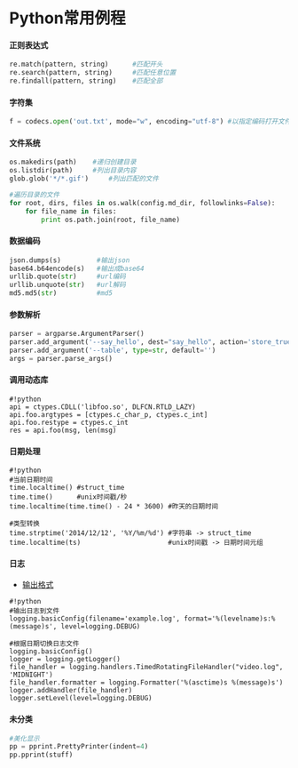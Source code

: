 # Python常用例程

#### 正则表达式
```python
re.match(pattern, string)      #匹配开头
re.search(pattern, string)     #匹配任意位置  
re.findall(pattern, string)    #匹配全部
```

#### 字符集
```python
f = codecs.open('out.txt', mode="w", encoding="utf-8") #以指定编码打开文件
```

#### 文件系统
```python
os.makedirs(path)    #递归创建目录
os.listdir(path)     #列出目录内容
glob.glob('*/*.gif')     #列出匹配的文件

#遍历目录的文件
for root, dirs, files in os.walk(config.md_dir, followlinks=False):
    for file_name in files:
        print os.path.join(root, file_name)
```

#### 数据编码
```python
json.dumps(s)         #输出json
base64.b64encode(s)   #输出成base64
urllib.quote(str)     #url编码
urllib.unquote(str)   #url解码
md5.md5(str)          #md5
```

#### 参数解析
```python
parser = argparse.ArgumentParser()
parser.add_argument('--say_hello', dest="say_hello", action='store_true')
parser.add_argument('--table', type=str, default='')
args = parser.parse_args()
```

#### 调用动态库
```
#!python
api = ctypes.CDLL('libfoo.so', DLFCN.RTLD_LAZY)
api.foo.argtypes = [ctypes.c_char_p, ctypes.c_int]
api.foo.restype = ctypes.c_int
res = api.foo(msg, len(msg)
```

#### 日期处理
```
#!python
#当前日期时间
time.localtime() #struct_time
time.time()      #unix时间戳/秒
time.localtime(time.time() - 24 * 3600) #昨天的日期时间

#类型转换
time.strptime('2014/12/12', '%Y/%m/%d') #字符串 -> struct_time
time.localtime(ts)                      #unix时间戳 -> 日期时间元组
```

#### 日志
* [输出格式](https://docs.python.org/2/library/logging.html#logging.Formatter)
```
#!python
#输出日志到文件
logging.basicConfig(filename='example.log', format='%(levelname)s:%(message)s', level=logging.DEBUG)

#根据日期切换日志文件
logging.basicConfig()
logger = logging.getLogger()
file_handler = logging.handlers.TimedRotatingFileHandler("video.log", 'MIDNIGHT')
file_handler.formatter = logging.Formatter('%(asctime)s %(message)s')
logger.addHandler(file_handler)
logger.setLevel(level=logging.DEBUG)
```

#### 未分类
```python
#美化显示
pp = pprint.PrettyPrinter(indent=4)
pp.pprint(stuff)
```